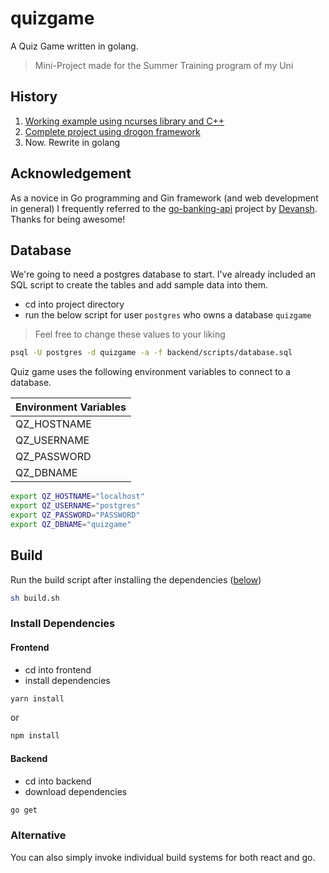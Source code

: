 # quizgame

A Quiz Game written in golang.

> Mini-Project made for the Summer Training program of my Uni

## History

1. [Working example using ncurses library and C++](https://github.com/laughingclouds/quizgame/tree/917462b)
2. [Complete project using drogon framework](https://github.com/laughingclouds/quizgame/tree/def7792)
3. Now. Rewrite in golang


## Acknowledgement

As a novice in Go programming and Gin framework (and web development in general) I frequently referred to the [go-banking-api](https://github.com/Devansh3712/go-banking-api) project by [Devansh](https://github.com/Devansh3712). Thanks for being awesome!


## Database

We're going to need a postgres database to start. I've already included an SQL script to create the tables and add sample data into them.

- cd into project directory
- run the below script for user `postgres` who owns a database `quizgame`

> Feel free to change these values to your liking

```bash
psql -U postgres -d quizgame -a -f backend/scripts/database.sql
```

Quiz game uses the following environment variables to connect to a database.

| Environment Variables |
| --------------------- |
| QZ_HOSTNAME | 
| QZ_USERNAME |
| QZ_PASSWORD |
| QZ_DBNAME |

```bash
export QZ_HOSTNAME="localhost"
export QZ_USERNAME="postgres"
export QZ_PASSWORD="PASSWORD"
export QZ_DBNAME="quizgame"
```

## Build

Run the build script after installing the dependencies  ([below](###Install-Dependencies))

```bash
sh build.sh
```

### Install Dependencies

#### Frontend

- cd into frontend
- install dependencies

```bash
yarn install
```

or

```bash
npm install
```

#### Backend

- cd into backend
- download dependencies

```bash
go get
```

### Alternative

You can also simply invoke individual build systems for both react and go.
